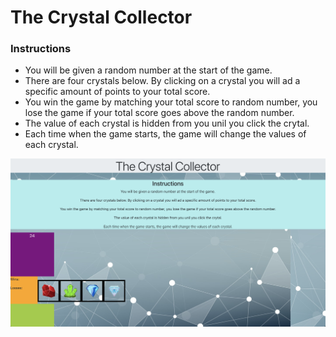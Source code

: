 # The Crystal Collector

### Instructions 
* You will be given a random number at the start of the game.
* There are four crystals below. By clicking on a crystal you will ad a specific amount of points to your total score.
* You win the game by matching your total score to random number, you lose the game if your total score goes above the random number.
* The value of each crystal is hidden from you unil you click the crytal.
* Each time when the game starts, the game will change the values of each crystal.

![Screen shot](assets/images/image_1.png)
